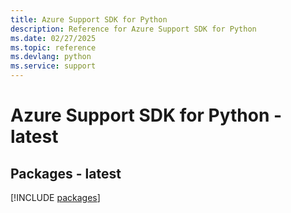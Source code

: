 ```yaml
---
title: Azure Support SDK for Python
description: Reference for Azure Support SDK for Python
ms.date: 02/27/2025
ms.topic: reference
ms.devlang: python
ms.service: support
---
```

# Azure Support SDK for Python - latest
## Packages - latest
[!INCLUDE [packages](support-index.md)]